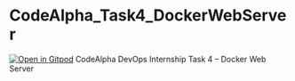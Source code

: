 # CodeAlpha_Task4_DockerWebServer
[![Open in Gitpod](https://gitpod.io/button/open-in-gitpod.svg)](https://gitpod.io/#https://github.com/ashwin-CloudCraft/CodeAlpha_Task4_DockerWebServer)
CodeAlpha DevOps Internship Task 4 – Docker Web Server
